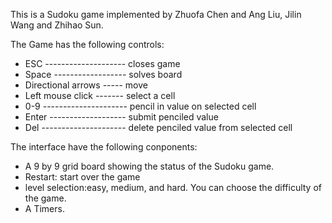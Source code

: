 This is a Sudoku game implemented by Zhuofa Chen and Ang Liu, Jilin Wang and Zhihao Sun. 

The Game has the following controls:
 - ESC -------------------- closes game
 - Space ------------------ solves board
 - Directional arrows ----- move
 - Left mouse click ------- select a cell
 - 0-9 --------------------- pencil in value on selected cell
 - Enter ------------------- submit penciled value
 - Del --------------------- delete penciled value from selected cell 
 
The interface have the following conponents:
 - A 9 by 9 grid board showing the status of the Sudoku game.
 - Restart: start over the game
 - level selection:easy, medium, and hard. You can choose the difficulty of the game. 
 - A Timers. 

 
  
 
 
